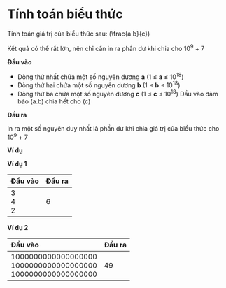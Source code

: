 # Tính toán biểu thức

Tính toán giá trị của biểu thức sau: \(\frac{a.b}{c}\)

Kết quả có thể rất lớn, nên chỉ cần in ra phần dư khi chia cho 10<sup>9</sup> + 7

**Đầu vào**

- Dòng thứ nhất chứa một số nguyên dương **a** (1 ≤ **a** ≤ 10<sup>18</sup>)
- Dòng thứ hai chứa một số nguyên dương **b** (1 ≤ **b** ≤ 10<sup>18</sup>)
- Dòng thứ ba chứa một số nguyên dương **c** (1 ≤ **c** ≤ 10<sup>18</sup>)
Dầu vào đảm bảo \(a.b\) chia hết cho \(c\)

**Đầu ra**

In ra một số nguyên duy nhất là phần dư khi chia giá trị của biểu thức cho 10<sup>9</sup> + 7

**Ví dụ**

**Ví dụ 1**

|Đầu vào|Đầu ra|
|:--|:--|
|3 <br> 4<br> 2|6|

**Ví dụ 2**

|Đầu vào|Đầu ra|
|:--|:--|
|1000000000000000000 <br> 1000000000000000000 <br> 1000000000000000000|49|